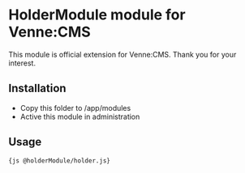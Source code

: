 HolderModule module for Venne:CMS
=================================

This module is official extension for Venne:CMS. Thank you for your interest.

Installation
------------

- Copy this folder to /app/modules
- Active this module in administration

Usage
-----

```
{js @holderModule/holder.js}
```
